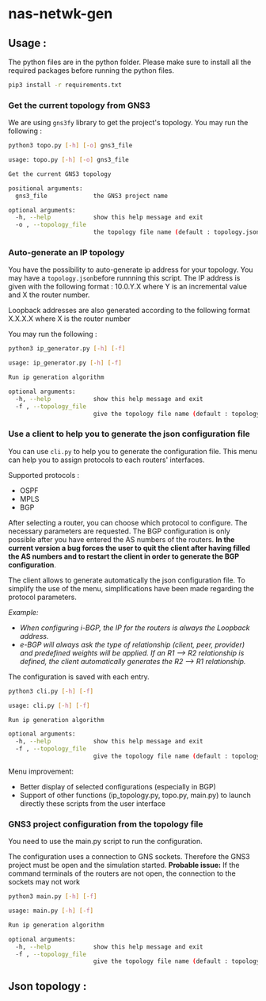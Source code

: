 # nas-netwk-gen

## Usage : 

The python files are in the python folder. Please make sure to install all the required packages before running the python files.

```bash
pip3 install -r requirements.txt
```



### Get the current topology from GNS3

We are using `gns3fy` library to get the project's topology. You may run the following :

```bash
python3 topo.py [-h] [-o] gns3_file
```

```bash
usage: topo.py [-h] [-o] gns3_file

Get the current GNS3 topology

positional arguments:
  gns3_file             the GNS3 project name

optional arguments:
  -h, --help            show this help message and exit
  -o , --topology_file 
                        the topology file name (default : topology.json)
```

### Auto-generate an IP topology

You have the possibility to auto-generate ip address for your topology. You may have a `topology.json`before runnning this script. The IP address is given with the following format : 10.0.Y.X where Y is an incremental value and X the router number.

Loopback addresses are also generated according to the following format X.X.X.X where X is the router number

You may run the following : 

```bash
python3 ip_generator.py [-h] [-f]
```

```bash
usage: ip_generator.py [-h] [-f]

Run ip generation algorithm

optional arguments:
  -h, --help            show this help message and exit
  -f , --topology_file 
                        give the topology file name (default : topology.json)
```

### Use a client to help you to generate the json configuration file

You can use `cli.py` to help you to generate the configuration file. This menu can help you to assign protocols to each routers' interfaces. 

Supported protocols :

- OSPF
- MPLS
- BGP

After selecting a router, you can choose which protocol to configure. The necessary parameters are requested. The BGP configuration is only possible after you have entered the AS numbers of the routers. **In the current version a bug forces the user to quit the client after having filled the AS numbers and to restart the client in order to generate the BGP configuration**.

The client allows to generate automatically the json configuration file. To simplify the use of the menu, simplifications have been made regarding the protocol parameters. 

*Example:*

- *When configuring i-BGP, the IP for the routers is always the Loopback address.*
- *e-BGP will always ask the type of relationship (client, peer, provider) and predefined weights will be applied.  If an R1 --> R2 relationship is defined, the client automatically generates the R2 --> R1 relationship.*

The configuration is saved with each entry.

```bash
python3 cli.py [-h] [-f]
```

```bash
usage: cli.py [-h] [-f]

Run ip generation algorithm

optional arguments:
  -h, --help            show this help message and exit
  -f , --topology_file 
                        give the topology file name (default : topology.json)
```

Menu improvement: 

- Better display of selected configurations (especially in BGP)
- Support of other functions (ip_topology.py, topo.py, main.py) to launch directly these scripts from the user interface

### GNS3 project configuration from the topology file

You need to use the main.py script to run the configuration.

The configuration uses a connection to GNS sockets. Therefore the GNS3 project must be open and the simulation started. 
**Probable issue:** If the command terminals of the routers are not open, the connection to the sockets may not work

```bash
python3 main.py [-h] [-f]
```

```bash
usage: main.py [-h] [-f]

Run ip generation algorithm

optional arguments:
  -h, --help            show this help message and exit
  -f , --topology_file 
                        give the topology file name (default : topology.json)
```



## Json topology :


